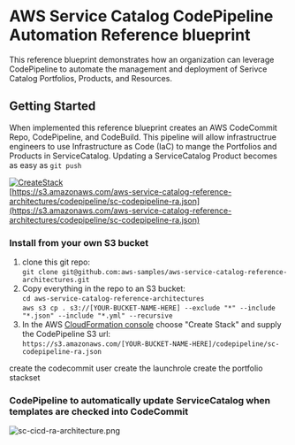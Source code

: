 # AWS Service Catalog CodePipeline Automation Reference blueprint

This reference blueprint demonstrates how an organization can leverage CodePipeline to automate the management and deployment of Serivce Catalog Portfolios, Products, and Resources.

## Getting Started

When implemented this reference blueprint creates an AWS CodeCommit Repo, CodePipeline, and CodeBuild. 
This pipeline will allow infrastructrue engineers to use Infrastructure as Code (IaC) to mange the Portfolios and Products in ServiceCatalog.
Updating a ServiceCatalog Product becomes as easy as ```git push```


[![CreateStack](https://s3.amazonaws.com/cloudformation-examples/cloudformation-launch-stack.png)](https://console.aws.amazon.com/cloudformation/home?region=us-east-1#/stacks/new?stackName=SC-RA-IACPipeline&templateURL=https://s3.amazonaws.com/aws-service-catalog-reference-architectures/codepipeline/sc-codepipeline-ra.json)  
[https://s3.amazonaws.com/aws-service-catalog-reference-architectures/codepipeline/sc-codepipeline-ra.json](https://s3.amazonaws.com/aws-service-catalog-reference-architectures/codepipeline/sc-codepipeline-ra.json)


### Install from your own S3 bucket  
1. clone this git repo:  
  ```git clone git@github.com:aws-samples/aws-service-catalog-reference-architectures.git```  
2. Copy everything in the repo to an S3 bucket:  
  ```cd aws-service-catalog-reference-architectures```  
  ```aws s3 cp . s3://[YOUR-BUCKET-NAME-HERE] --exclude "*" --include "*.json" --include "*.yml" --recursive```  
3. In the AWS [CloudFormation console](https://console.aws.amazon.com/cloudformation) choose "Create Stack" and supply the CodePipeline S3 url:  
  ```https://s3.amazonaws.com/[YOUR-BUCKET-NAME-HERE]/codepipeline/sc-codepipeline-ra.json```  

create the codecommit user
create the launchrole
create the portfolio stackset

  
  

### CodePipeline to automatically update ServiceCatalog when templates are checked into CodeCommit  
![sc-cicd-ra-architecture.png](sc-cicd-ra-architecture.png)



